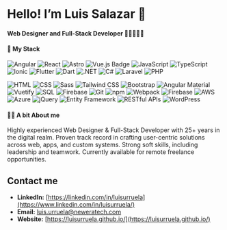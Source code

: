 # Hello! I’m Luis Salazar 👋 
#### **Web Designer and Full-Stack Developer** 📱👨‍💻🇲🇽

#### 💪 My Stack
![Angular](https://img.shields.io/badge/-Angular-DD0031?style=flat-square&logo=angular&logoColor=white) ![React](https://img.shields.io/badge/-React-61DAFB?style=flat-square&logo=react&logoColor=white) ![Astro](https://img.shields.io/badge/Astro-6b3fc8?style=flat-square&logo=astro&logoColor=white) <img src="https://img.shields.io/badge/-Vue.js-dadada?style=flat-square&logo=vuedotjs&logoColor=4FC08D" alt="Vue.js Badge"> ![JavaScript](https://img.shields.io/badge/-JavaScript-F7DF1E?style=flat-square&logo=javascript&logoColor=black) ![TypeScript](https://img.shields.io/badge/-TypeScript-3178C6?style=flat-square&logo=typescript&logoColor=white) ![Ionic](https://img.shields.io/badge/Ionic-3880FF?style=flat-square&logo=ionic&logoColor=white) ![Flutter](https://img.shields.io/badge/Flutter-02569B?style=flat-square&logo=flutter&logoColor=white) ![Dart](https://img.shields.io/badge/Dart-0175C2?style=flat-square&logo=dart&logoColor=white) ![.NET](https://img.shields.io/badge/.NET-5C2D91?style=flat-square&logo=dotnet&logoColor=white) ![C#](https://img.shields.io/badge/C%23-239120?style=flat-square&logo=csharp&logoColor=white)  ![Laravel](https://img.shields.io/badge/Laravel-FF2D20?style=flat-square&logo=laravel&logoColor=white) ![PHP](https://img.shields.io/badge/PHP-777BB4?style=flat-square&logo=php&logoColor=white)

![HTML](https://img.shields.io/badge/HTML-E34F26?style=flat-square&logo=html5&logoColor=white) ![CSS](https://img.shields.io/badge/CSS-1572B6?style=flat-square&logo=css3&logoColor=white) ![Sass](https://img.shields.io/badge/Sass-CC6699?style=flat-square&logo=sass&logoColor=white) ![Tailwind CSS](https://img.shields.io/badge/Tailwind%20CSS-38B2AC?style=flat-square&logo=tailwindcss&logoColor=white) ![Bootstrap](https://img.shields.io/badge/Bootstrap-7952B3?style=flat-square&logo=bootstrap&logoColor=white) ![Angular Material](https://img.shields.io/badge/Angular%20Material-DD0031?style=flat-square&logo=angular&logoColor=white) ![Vuetify](https://img.shields.io/badge/Vuetify-1867C0?style=flat-square&logo=vuetify&logoColor=white) ![SQL](https://img.shields.io/badge/SQL-4A8F98?style=flat-square&logo=mysql&logoColor=white) ![Firebase](https://img.shields.io/badge/Firebase-FFCA28?style=flat-square&logo=firebase&logoColor=white) ![Git](https://img.shields.io/badge/Git-F05032?style=flat-square&logo=git&logoColor=white) ![npm](https://img.shields.io/badge/npm-CB3837?style=flat-square&logo=npm&logoColor=white) ![Webpack](https://img.shields.io/badge/Webpack-8DD6F0?style=flat-square&logo=webpack&logoColor=white) ![Firebase](https://img.shields.io/badge/Firebase-FFCA28?style=flat-square&logo=firebase&logoColor=white) ![AWS](https://img.shields.io/badge/AWS-232F3E?style=flat-square&logo=amazonaws&logoColor=white) ![Azure](https://img.shields.io/badge/Azure-0078D4?style=flat-square&logo=microsoftazure&logoColor=white) ![jQuery](https://img.shields.io/badge/-jQuery-0769AD?style=flat-square&logo=jquery&logoColor=white) ![Entity Framework](https://img.shields.io/badge/Entity%20Framework-6AB04C?style=flat-square&logo=microsoft&logoColor=white) ![RESTful APIs](https://img.shields.io/badge/RESTful%20APIs-6CC24A?style=flat-square&logo=openapiinitiative&logoColor=white) ![WordPress](https://img.shields.io/badge/WordPress-21759B?style=flat-square&logo=wordpress&logoColor=white) 

#### 🙋‍♂️ A bit About me

Highly experienced Web Designer & Full-Stack Developer with 25+ years in the digital realm. Proven track record in crafting user-centric solutions across web, apps, and custom systems. Strong soft skills, including leadership and teamwork. Currently available for remote freelance opportunities.

## Contact me

* **LinkedIn:** [https://linkedin.com/in/luisurruela](https://www.linkedin.com/in/luisurruela/)
* **Email:** luis.urruela@neweratech.com
* **Website:** [https://luisurruela.github.io/](https://luisurruela.github.io/) 